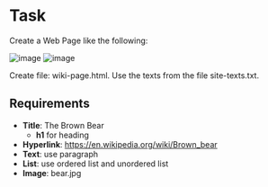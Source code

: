 # Task 
Create a Web Page like the following:

![image](https://user-images.githubusercontent.com/85792514/170826708-615a93bd-73ba-4cde-a60a-c1b5fd0d7148.png)
![image](https://user-images.githubusercontent.com/85792514/170826722-d576b053-50f2-42bc-b7a2-ab6fecbff99e.png)

Create file: wiki-page.html. Use the texts from the file site-texts.txt.

## Requirements
* **Title**: The Brown Bear
    * **h1** for heading
* **Hyperlink**: https://en.wikipedia.org/wiki/Brown_bear
* **Text**: use paragraph
* **List**: use ordered list and unordered list
* **Image**: bear.jpg
